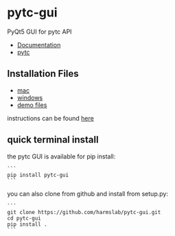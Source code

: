 # pytc-gui
PyQt5 GUI for pytc API

 + [Documentation](https://pytc-gui.readthedocs.io/en/latest/)
 + [pytc](https://github.com/harmslab/pytc)

## Installation Files

 + [mac](https://github.com/hrmyd/pytc-gui/blob/master/pytc_install/pytc-gui_v1.0.1_osx.dmg?raw=true)
 + [windows](https://github.com/hrmyd/pytc-gui/blob/master/pytc_install/pytc-gui_v1.0_setup.exe?raw=true)
 + [demo files](https://github.com/hrmyd/pytc-gui/blob/master/pytc_install/pytc_demos.zip?raw=true)

 instructions can be found [here](https://pytc-gui.readthedocs.io/en/latest/installation.html)

## quick terminal install

the pytc GUI is available for pip install:

	```
	pip install pytc-gui
	```

you can also clone from github and install from setup.py:

	```
    git clone https://github.com/harmslab/pytc-gui.git
    cd pytc-gui
    pip install .
    ```
